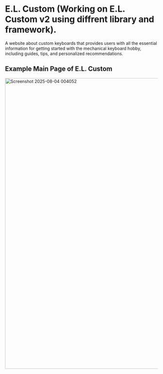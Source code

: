 # E.L. Custom (Working on E.L. Custom v2 using diffrent library and framework).

A website about custom keyboards that provides users with all the essential information for getting started with the mechanical keyboard hobby, including guides, tips, and personalized recommendations.

## Example Main Page of E.L. Custom
<img width="1768" height="954" alt="Screenshot 2025-08-04 004052" src="https://github.com/user-attachments/assets/cd0d35ee-aea9-49df-9184-fc0f551959e3" />

